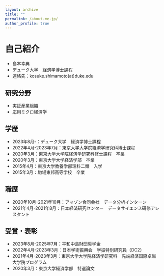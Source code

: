 ```yaml
---
layout: archive
title: ""
permalink: /about-me-jp/
author_profile: true
---
```


# 自己紹介

- 島本幸典
- デューク大学　経済学博士課程
- 連絡先：kosuke.shimamoto(at)duke.edu

## 研究分野

- 実証産業組織
- 応用ミクロ経済学

## 学歴

- 2023年8月-：デューク大学　経済学博士課程
- 2022年4月-2023年7月：東京大学大学院経済学研究科博士課程
- 2020年3月：東京大学大学院経済学研究科修士課程　卒業
- 2020年3月：東京大学大学経済学部　卒業
- 2015年4月：東京大学教養学部理科二類　入学
- 2015年3月：駒場東邦高等学校　卒業

## 職歴

- 2020年10月-2021年10月：アマゾン合同会社　データ分析インターン
- 2021年4月-2021年8月：日本経済研究センター　データサイエンス研修アシスタント

## 受賞・表彰

- 2023年8月-2025年7月：平和中島財団奨学金
- 2022年4月-2023年3月：日本学術振興会　学振特別研究員（DC2）
- 2021年4月-2023年3月：東京大学大学院経済学研究科　先端経済国際卓越大学院プログラム
- 2020年3月：東京大学経済学部　特選論文




